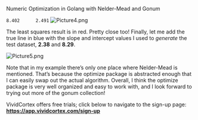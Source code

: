Numeric Optimization in Golang with Nelder-Mead and Gonum

`8.402      2.491`
![Picture4.png](../_resources/b3514822add3c1e19c997ca0c28c1638.png)

The least squares result is in red. Pretty close too! Finally, let me add the true line in blue with the slope and intercept values I used to *generate* the test dataset, **2.38** and **8.29**.

![Picture5.png](../_resources/8ebe910dd79f5710e5c98e27bfe06afb.png)

Note that in my example there’s only one place where Nelder-Mead is mentioned. That’s because the optimize package is abstracted enough that I can easily swap out the actual algorithm. Overall, I think the optimize package is very well organized and easy to work with, and I look forward to trying out more of the gonum collection!

VividCortex offers free trials; click below to navigate to the sign-up page: **https://app.vividcortex.com/sign-up**